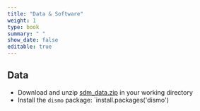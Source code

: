 ```yaml
---
title: "Data & Software"
weight: 1
type: book
summary: " "
show_date: false
editable: true
---
```


## Data

* Download and unzip [sdm_data.zip](/data/sdm_data.zip) in your working directory
* Install the `dismo` package: `install.packages('dismo')